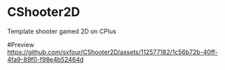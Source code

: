 # CShooter2D
Template shooter gamed 2D on CPlus

#Preview
https://github.com/sxfour/CShooter2D/assets/112577182/1c56b72b-40ff-4fa9-89f0-f98e4b52464d

